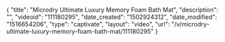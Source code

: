 {
    "title": "Microdry Ultimate Luxury Memory Foam Bath Mat",
    "description": "",
    "videoid": "111180295",
    "date_created": "1502924312",
    "date_modified": "1516654206",
    "type": "captivate",
    "layout": "video",
    "url": "\/v\/microdry-ultimate-luxury-memory-foam-bath-mat\/111180295"
}
